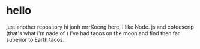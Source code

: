 # hello
just another repository
hi jonh
mrrKoeng here, I like Node. js and cofeescrip (that's what i'm nade of )
I've had tacos on the moon and find then far superior to Earth tacos. 
